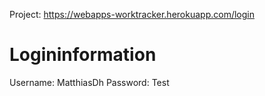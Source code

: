 Project: https://webapps-worktracker.herokuapp.com/login

Logininformation
================
Username: MatthiasDh
Password: Test
